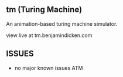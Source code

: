 ## tm (Turing Machine)
An animation-based turing machine simulator.

view live at tm.benjamindicken.com

## ISSUES
- no major known issues ATM

